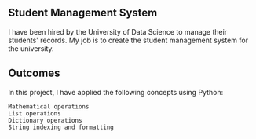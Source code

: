 ## Student Management System

I have been hired by the University of Data Science to manage their students' records.
My job is to create the student management system for the university. 

## Outcomes

In this project, I have applied the following concepts using Python:

    Mathematical operations
    List operations
    Dictionary operations
    String indexing and formatting
